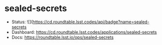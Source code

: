 # sealed-secrets

- Status: ![](https://cd.roundtable.lsst.codes/api/badge?name=sealed-secrets
- Dashboard: https://cd.roundtable.lsst.codes/applications/sealed-secrets
- Docs: https://roundtable.lsst.io/ops/sealed-secrets

